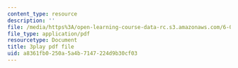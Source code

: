 ```yaml
---
content_type: resource
description: ''
file: /media/https%3A/open-learning-course-data-rc.s3.amazonaws.com/6-004-computation-structures-spring-2017/a8361fb0250a5a4b7147224d9b30cf03_0aMDzMhf528.pdf
file_type: application/pdf
resourcetype: Document
title: 3play pdf file
uid: a8361fb0-250a-5a4b-7147-224d9b30cf03
---
```

